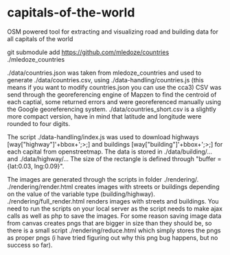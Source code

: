 # capitals-of-the-world
OSM powered tool for extracting and visualizing road and building data for all capitals of the world

git submodule add https://github.com/mledoze/countries ./mledoze_countries

./data/countries.json was taken from mledoze_countries and used to generate ./data/countries.csv, using ./data-handling/countries.js (this means if you want to modify countries.json you can use the cca3)
CSV was send through the georeferencing engine of Mapzen to find the centroid of each captial, some returned errors and were georeferenced manually using the Google georeferencing system. 
./data/countries_short.csv is a slightly more compact version, have in mind that latitude and longitude were rounded to four digits.

The script ./data-handling/index.js was used to download highways [way["highway"]'+bbox+';>;] and buildings [way["building"]'+bbox+';>;] for each capital from openstreetmap. The data is stored in ./data/building/... and ./data/highway/... The size of the rectangle is defined through "buffer = {lat:0.03, lng:0.09}".

The images are generated through the scripts in folder ./rendering/. ./rendering/render.html creates images with streets or buildings depending on the value of the variable type (building/highway). ./rendering/full_render.html renders images with streets and buildings. You need to run the scripts on your local server as the script needs to make ajax calls as well as php to save the images. For some reason saving image data from canvas creates pngs that are bigger in size than they should be, so there is a small script ./rendering/reduce.html which simply stores the pngs as proper pngs (i have tried figuring out why this png bug happens, but no success so far).

